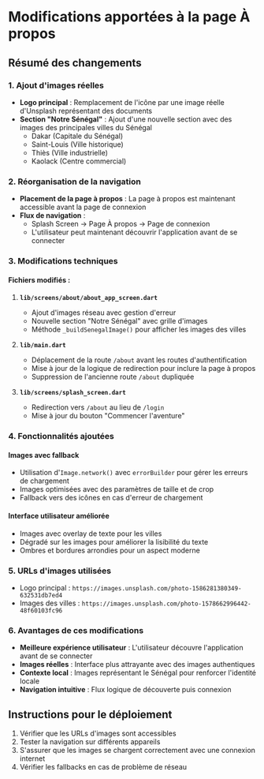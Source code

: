 # Modifications apportées à la page À propos

## Résumé des changements

### 1. Ajout d'images réelles
- **Logo principal** : Remplacement de l'icône par une image réelle d'Unsplash représentant des documents
- **Section "Notre Sénégal"** : Ajout d'une nouvelle section avec des images des principales villes du Sénégal
  - Dakar (Capitale du Sénégal)
  - Saint-Louis (Ville historique)
  - Thiès (Ville industrielle)
  - Kaolack (Centre commercial)

### 2. Réorganisation de la navigation
- **Placement de la page à propos** : La page à propos est maintenant accessible avant la page de connexion
- **Flux de navigation** : 
  - Splash Screen → Page À propos → Page de connexion
  - L'utilisateur peut maintenant découvrir l'application avant de se connecter

### 3. Modifications techniques

#### Fichiers modifiés :
1. **`lib/screens/about/about_app_screen.dart`**
   - Ajout d'images réseau avec gestion d'erreur
   - Nouvelle section "Notre Sénégal" avec grille d'images
   - Méthode `_buildSenegalImage()` pour afficher les images des villes

2. **`lib/main.dart`**
   - Déplacement de la route `/about` avant les routes d'authentification
   - Mise à jour de la logique de redirection pour inclure la page à propos
   - Suppression de l'ancienne route `/about` dupliquée

3. **`lib/screens/splash_screen.dart`**
   - Redirection vers `/about` au lieu de `/login`
   - Mise à jour du bouton "Commencer l'aventure"

### 4. Fonctionnalités ajoutées

#### Images avec fallback
- Utilisation d'`Image.network()` avec `errorBuilder` pour gérer les erreurs de chargement
- Images optimisées avec des paramètres de taille et de crop
- Fallback vers des icônes en cas d'erreur de chargement

#### Interface utilisateur améliorée
- Images avec overlay de texte pour les villes
- Dégradé sur les images pour améliorer la lisibilité du texte
- Ombres et bordures arrondies pour un aspect moderne

### 5. URLs d'images utilisées
- Logo principal : `https://images.unsplash.com/photo-1586281380349-632531db7ed4`
- Images des villes : `https://images.unsplash.com/photo-1578662996442-48f60103fc96`

### 6. Avantages de ces modifications
- **Meilleure expérience utilisateur** : L'utilisateur découvre l'application avant de se connecter
- **Images réelles** : Interface plus attrayante avec des images authentiques
- **Contexte local** : Images représentant le Sénégal pour renforcer l'identité locale
- **Navigation intuitive** : Flux logique de découverte puis connexion

## Instructions pour le déploiement
1. Vérifier que les URLs d'images sont accessibles
2. Tester la navigation sur différents appareils
3. S'assurer que les images se chargent correctement avec une connexion internet
4. Vérifier les fallbacks en cas de problème de réseau
